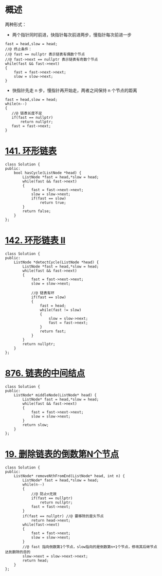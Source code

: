 # 概述

两种形式：

- 两个指针同时前进，快指针每次前进两步，慢指针每次前进一步

```
fast = head,slow = head;
//@ 终止条件：
//@ fast == nullptr 表示链表有偶数个节点
//@ fast->next == nullptr 表示链表有奇数个节点
while(fast && fast->next)
{
	fast = fast->next->next;
	slow = slow->next;
}
```

- 快指针先走 n 步，慢指针再开始走，两者之间保持 n 个节点的距离

 ```
fast = head,slow = head;
while(n--)
{
	//@ 链表长度不足
	if(fast == nullptr)
		return nullptr;
	fast = fast->next;
}
 ```

# [141. 环形链表](https://leetcode-cn.com/problems/linked-list-cycle/)

```
class Solution {
public:
    bool hasCycle(ListNode *head) {
        ListNode *fast = head,*slow = head;
        while(fast && fast->next)
        {
            fast = fast->next->next;
            slow = slow->next;
            if(fast == slow)
                return true;
        }
        return false;
    }
};
```

# [142. 环形链表 II](https://leetcode-cn.com/problems/linked-list-cycle-ii/)


```
class Solution {
public:
    ListNode *detectCycle(ListNode *head) {
        ListNode *fast = head,*slow = head;
        while(fast && fast->next)
        {
            fast = fast->next->next;
            slow = slow->next;

            //@ 链表有环
            if(fast == slow)
            {
                fast = head;
                while(fast != slow)
                {
                    slow = slow->next;
                    fast = fast->next;
                }
                return fast;
            }
        }
        return nullptr;        
    }
};
```

# [876. 链表的中间结点](https://leetcode-cn.com/problems/middle-of-the-linked-list/)

```
class Solution {
public:
    ListNode* middleNode(ListNode* head) {
        ListNode* fast = head,*slow = head;
        while(fast && fast->next)
        {
            fast = fast->next->next;
            slow = slow->next;
        }
        return slow;
    }
};
```

# [19. 删除链表的倒数第N个节点](https://leetcode-cn.com/problems/remove-nth-node-from-end-of-list/)

```
class Solution {
public:
    ListNode* removeNthFromEnd(ListNode* head, int n) {
        ListNode* fast = head,*slow = head;
        while(n--)
        {
            //@ 防止n无效
            if(fast == nullptr)
                return nullptr;  
            fast = fast->next;
        }
        if(fast == nullptr) //@ 要移除的是头节点
            return head->next;
        while(fast->next)
        {
            fast = fast->next;
            slow = slow->next;
        }
        //@ fast 指向倒数第1个节点，slow指向的是倒数第n+1个节点，修改其后继节点达到删除的目的
        slow->next = slow->next->next;
        return head;
    }
};
```


